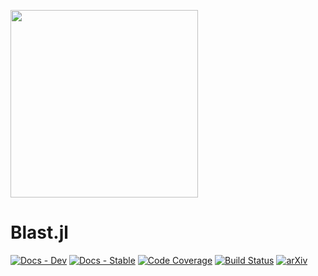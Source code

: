 <p align="left">
<img width="300px" src="https://github.com/user-attachments/assets/dc268ab5-7ff8-40f1-bc37-9d3a1f356d99"/>
</p>

# Blast.jl

[![Docs - Dev](https://img.shields.io/badge/docs-dev-blue.svg)](https://sofiachiarenza.github.io/Blast.jl/dev)
[![Docs - Stable](https://img.shields.io/badge/docs-stable-blue.svg)](https://sofiachiarenza.github.io/Blast.jl/stable)
[![Code Coverage](https://codecov.io/github/sofiachiarenza/Blast.jl/graph/badge.svg?token=8QLDGERO9H)](https://codecov.io/github/sofiachiarenza/Blast.jl)
[![Build Status](https://github.com/sofiachiarenza/Blast.jl/workflows/CI/badge.svg)](https://github.com/sofiachiarenza/Blast.jl/actions)
[![arXiv](https://img.shields.io/badge/arXiv-2410.03632-b31b1b.svg)](https://arxiv.org/abs/2410.03632)